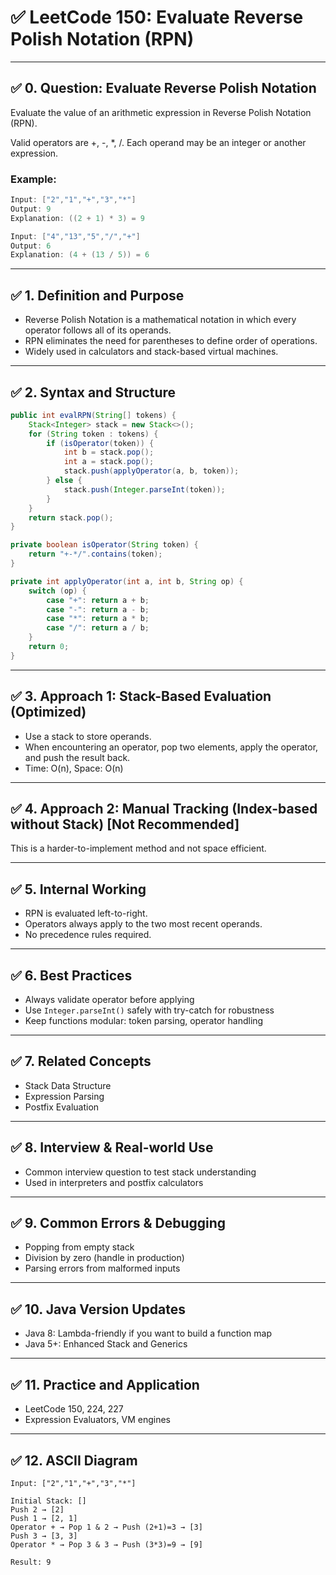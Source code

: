 # ✅ LeetCode 150: Evaluate Reverse Polish Notation (RPN)

---

## ✅ 0. Question: Evaluate Reverse Polish Notation

Evaluate the value of an arithmetic expression in Reverse Polish Notation (RPN).

Valid operators are +, -, *, /. Each operand may be an integer or another expression.

### Example:
```java
Input: ["2","1","+","3","*"]
Output: 9
Explanation: ((2 + 1) * 3) = 9

Input: ["4","13","5","/","+"]
Output: 6
Explanation: (4 + (13 / 5)) = 6
```

---

## ✅ 1. Definition and Purpose

- Reverse Polish Notation is a mathematical notation in which every operator follows all of its operands.
- RPN eliminates the need for parentheses to define order of operations.
- Widely used in calculators and stack-based virtual machines.

---

## ✅ 2. Syntax and Structure

```java
public int evalRPN(String[] tokens) {
    Stack<Integer> stack = new Stack<>();
    for (String token : tokens) {
        if (isOperator(token)) {
            int b = stack.pop();
            int a = stack.pop();
            stack.push(applyOperator(a, b, token));
        } else {
            stack.push(Integer.parseInt(token));
        }
    }
    return stack.pop();
}

private boolean isOperator(String token) {
    return "+-*/".contains(token);
}

private int applyOperator(int a, int b, String op) {
    switch (op) {
        case "+": return a + b;
        case "-": return a - b;
        case "*": return a * b;
        case "/": return a / b;
    }
    return 0;
}
```

---

## ✅ 3. Approach 1: Stack-Based Evaluation (Optimized)

- Use a stack to store operands.
- When encountering an operator, pop two elements, apply the operator, and push the result back.
- Time: O(n), Space: O(n)

---

## ✅ 4. Approach 2: Manual Tracking (Index-based without Stack) [Not Recommended]

This is a harder-to-implement method and not space efficient.

---

## ✅ 5. Internal Working

- RPN is evaluated left-to-right.
- Operators always apply to the two most recent operands.
- No precedence rules required.

---

## ✅ 6. Best Practices

- Always validate operator before applying
- Use `Integer.parseInt()` safely with try-catch for robustness
- Keep functions modular: token parsing, operator handling

---

## ✅ 7. Related Concepts

- Stack Data Structure
- Expression Parsing
- Postfix Evaluation

---

## ✅ 8. Interview & Real-world Use

- Common interview question to test stack understanding
- Used in interpreters and postfix calculators

---

## ✅ 9. Common Errors & Debugging

- Popping from empty stack
- Division by zero (handle in production)
- Parsing errors from malformed inputs

---

## ✅ 10. Java Version Updates

- Java 8: Lambda-friendly if you want to build a function map
- Java 5+: Enhanced Stack and Generics

---

## ✅ 11. Practice and Application

- LeetCode 150, 224, 227
- Expression Evaluators, VM engines

---

## ✅ 12. ASCII Diagram

```
Input: ["2","1","+","3","*"]

Initial Stack: []
Push 2 → [2]
Push 1 → [2, 1]
Operator + → Pop 1 & 2 → Push (2+1)=3 → [3]
Push 3 → [3, 3]
Operator * → Pop 3 & 3 → Push (3*3)=9 → [9]

Result: 9
```

